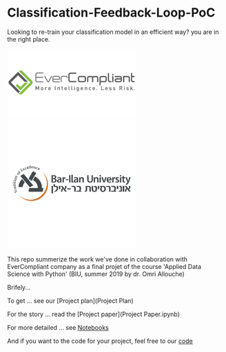 # Classification-Feedback-Loop-PoC
Looking to re-train your classification model in an efficient way? you are in the right place.

<p float="left">
    <img src="Resources/EverCompliantLOGO.png" width="300" /> 
    <img src="Resources/BarIlanLOGO.jpg" width="300" /> 
</p>
   
This repo summerize the work we've done in collaboration with EverCompliant company as a final projet of the course 'Applied Data Science with Python' (BIU, summer 2019 by dr. Omri Allouche)

Brifely...

To get ... see our [Project plan](Project Plan)

For the story ... read the [Project paper](Project Paper.ipynb)

For more detailed ... see [Notebooks](Notebooks/README.rm)

And if you want to the code for your project, feel free to our [code](code/README.rm)
